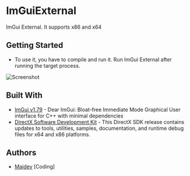 # ImGuiExternal
ImGui External. It supports x86 and x64

## Getting Started
- To use it, you have to compile and run it. Run ImGui External after running the target process.

![Screenshot](https://raw.githubusercontent.com/inc-Majdev/ImGuiExternal/master/ImGuiExternal/Image/Screenshot.jpg)

## Built With
* [ImGui v1.79](https://github.com/ocornut/imgui) - Dear ImGui: Bloat-free Immediate Mode Graphical User interface for C++ with minimal dependencies
* [DirectX Software Development Kit](https://www.microsoft.com/en-us/download/details.aspx?id=6812) - This DirectX SDK release contains updates to tools, utilities, samples, documentation, and runtime debug files for x64 and x86 platforms.
## Authors
* [Majdev](https://github.com/inc-Majdev) [Coding]
